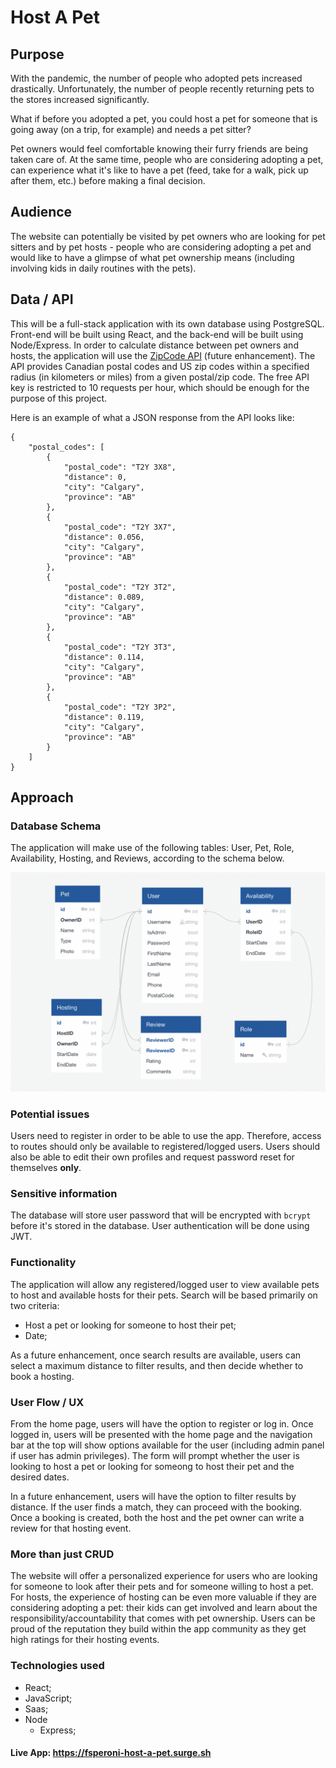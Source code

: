 # Host A Pet

## Purpose
With the pandemic, the number of people who adopted pets increased drastically. Unfortunately, the number of people recently returning pets to the stores increased significantly. 

What if before you adopted a pet, you could host a pet for someone that is going away (on a trip, for example) and needs a pet sitter?

Pet owners would feel comfortable knowing their furry friends are being taken care of. At the same time, people who are considering adopting a pet, can experience what it's like to have a pet (feed, take for a walk, pick up after them, etc.) before making a final decision.
  

## Audience
The website can potentially be visited by pet owners who are looking for pet sitters and by pet hosts - people who are considering adopting a pet and would like to have a glimpse of what pet ownership means (including involving kids in daily routines with the pets).

## Data / API
This will be a full-stack application with its own database using PostgreSQL. Front-end will be built using React, and the back-end will be built using Node/Express. In order to calculate distance between pet owners and hosts, the application will use the [ZipCode API](https://www.zipcodeapi.com/) (future enhancement). The API provides Canadian postal codes and US zip codes within a specified radius (in kilometers or miles) from a given postal/zip code. The free API key is restricted to 10 requests per hour, which should be enough for the purpose of this project.

Here is an example of what a JSON response from the API looks like:

```
{
	"postal_codes": [
        {
            "postal_code": "T2Y 3X8",
            "distance": 0,
            "city": "Calgary",
            "province": "AB"
        },
        {
            "postal_code": "T2Y 3X7",
            "distance": 0.056,
            "city": "Calgary",
            "province": "AB"
        },
        {
            "postal_code": "T2Y 3T2",
            "distance": 0.089,
            "city": "Calgary",
            "province": "AB"
        },
        {
            "postal_code": "T2Y 3T3",
            "distance": 0.114,
            "city": "Calgary",
            "province": "AB"
        },
        {
            "postal_code": "T2Y 3P2",
            "distance": 0.119,
            "city": "Calgary",
            "province": "AB"
        }
    ]
}
```

## Approach

### Database Schema
The application will make use of the following tables: User, Pet, Role, Availability, Hosting, and Reviews, according to the schema below.

![Database Schema](schema.png)


### Potential issues
Users need to register in order to be able to use the app. Therefore, access to routes should only be available to registered/logged users. Users should also be able to edit their own profiles and request password reset for themselves **only**.

### Sensitive information
The database will store user password that will be encrypted with `bcrypt` before it's stored in the database. User authentication will be done using JWT.

### Functionality
The application will allow any registered/logged user to view available pets to host and available hosts for their pets. Search will be based primarily on two criteria: 

* Host a pet or looking for someone to host their pet;
* Date;

As a future enhancement, once search results are available, users can select a maximum distance to filter results, and then decide whether to book a hosting. 

### User Flow / UX
From the home page, users will have the option to register or log in. Once logged in, users will be presented with the home page and the navigation bar at the top will show options available for the user (including admin panel if user has admin privileges). The form will prompt whether the user is looking to host a pet or looking for someong to host their pet and the desired dates. 

In a future enhancement, users will have the option to filter results by distance. If the user finds a match, they can proceed with the booking. Once a booking is created, both the host and the pet owner can write a review for that hosting event.  

### More than just CRUD
The website will offer a personalized experience for users who are looking for someone to look after their pets and for someone willing to host a pet. For hosts, the experience of hosting can be even more valuable if they are considering adopting a pet: their kids can get involved and learn about the responsibility/accountability that comes with pet ownership. Users can be proud of the reputation they build within the app community as they get high ratings for their hosting events.

### Technologies used

* React;
* JavaScript;
* Saas;
* Node
	* Express;

#### Live App: https://fsperoni-host-a-pet.surge.sh
